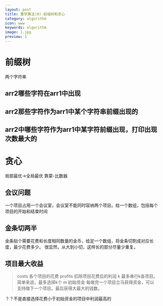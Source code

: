 ```yaml
---
layout: post
title: 重学算法(9)-前缀树和贪心
category: algorithm
icon: www
keywords: algorithm
image: 1.jpg
preview: 1
---
```

# 前缀树
两个字符串
## arr2哪些字符在arr1中出现
## arr2那些字符作为arr1中某个字符串前缀出现的
## arr2中哪些字符作为arr1中某字符前缀出现，打印出现次数最大的
# 贪心
局部最优->全局最优
靠蒙-比数器
## 会议问题
一个项目占用一个会议室，会议室不能同时容纳两个项目。给一个数组，包括每个项目的开始和结束时间
## 金条切两半
金条贴个需要花费和长度相同数量的金币，给定一个数组，将金条切割成对应长度，最少花费多少。
很显然，从大到小切，这样长的部分尽量少重复。
## 项目最大收益
> costs 各个项目的花费
> profits 扣除项目花费后的利润
> k 最多串行k各项目。简单来说，最多选择k个
> m 初始资金
> 每做完一个项目立马获得资金，可以支持做下一个项目。最后获得大最大的钱数。

？？不是直接选择花费小于初始资金的项目中利润最高的
